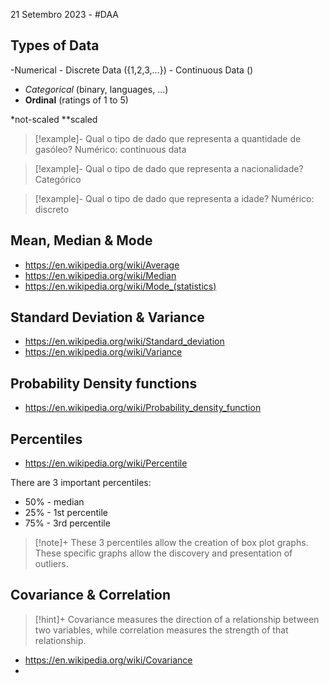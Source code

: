 21 Setembro 2023 - #DAA

## Types of Data

-Numerical
	- Discrete Data ({1,2,3,...})
	- Continuous Data ()
- *Categorical* (binary, languages, ...)
- **Ordinal** (ratings of 1 to 5)

*not-scaled
**scaled


>[!example]- Qual o tipo de dado que representa a quantidade de gasóleo?
>Numérico: continuous data

>[!example]- Qual o tipo de dado que representa a nacionalidade?
>Categórico

>[!example]- Qual o tipo de dado que representa a idade?
>Numérico: discreto


## Mean, Median & Mode
- https://en.wikipedia.org/wiki/Average
- https://en.wikipedia.org/wiki/Median
- https://en.wikipedia.org/wiki/Mode_(statistics)

## Standard Deviation & Variance
- https://en.wikipedia.org/wiki/Standard_deviation
- https://en.wikipedia.org/wiki/Variance

## Probability Density functions
- https://en.wikipedia.org/wiki/Probability_density_function

## Percentiles
- https://en.wikipedia.org/wiki/Percentile
  
There are 3 important percentiles:
- 50% - median
- 25% - 1st percentile
- 75% - 3rd percentile

>[!note]+
>These 3 percentiles allow the creation of box plot graphs. These specific graphs allow the discovery and presentation of outliers.


## Covariance & Correlation

>[!hint]+
>Covariance measures the direction of a relationship between two variables, while correlation measures the strength of that relationship.

- https://en.wikipedia.org/wiki/Covariance
- 